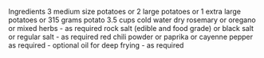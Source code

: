 Ingredients 3 medium size potatoes or 2 large potatoes or 1 extra large potatoes or 315 grams potato 3.5 cups cold water dry rosemary or oregano or mixed herbs - as required rock salt (edible and food grade) or black salt or regular salt - as required red chili powder or paprika or cayenne pepper as required - optional oil for deep frying - as required